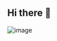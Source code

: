 ## Hi there 👋

<!--
**vajjadhanush/vajjadhanush** is a ✨ _special_ ✨ repository because its `README.md` (this file) appears on your GitHub profile.

Here are some ideas to get you started:

- 🔭 I’m currently working on ...
- 🌱 I’m currently learning ...
- 👯 I’m looking to collaborate on ...
- 🤔 I’m looking for help with ...
- 💬 Ask me about ...
- 📫 How to reach me: ...
- 😄 Pronouns: ...
- ⚡ Fun fact: ...
-->

<!DOCTYPE html>
<html lang="en">
<head>
    <meta charset="UTF-8">
    <meta name="viewport" content="width=<div>, initial-scale=1.0">
    <title>Document</title>
</head>
<body>
    <div>
        <img src="https://media4.giphy.com/media/v1.Y2lkPTc5MGI3NjExdHAxYWhpN2V2YnA1MmNzNHFhdHA0dHdsc2w4MWUxcDRqYnlmNnFkeiZlcD12MV9pbnRlcm5hbF9naWZfYnlfaWQmY3Q9Zw/M9kgjEsLG6LMbYC9dl/giphy.gif" alt="image">
</body>
</html>
